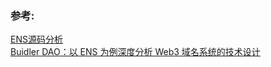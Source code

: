 




### 参考:

[ENS源码分析](https://learnblockchain.cn/article/3570)   
[Buidler DAO：以 ENS 为例深度分析 Web3 域名系统的技术设计](https://www.bitpush.news/articles/3385653)